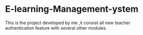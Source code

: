 # E-learning-Management-ystem
This is the project developed by me ,it consist all new teacher authentication feature with several other modules.
